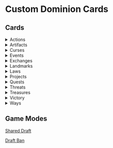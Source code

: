 # Custom Dominion Cards

## Cards

<details>
<summary>Actions</summary>

[![Forest Path](/Images/Forest_Path_v0.1.png)](/Action/ForestPath.md)
[![Greedy Baron](/Images/Greedy_Baron_v0.1.0.png)](/Action/GreedyBaron.md)

</details>

<details>
<summary>Artifacts</summary>

[![Anvil](/Images/Anvil_v0.2.png)](/Artifact/Anvil.md)
[![Crystal Ball](/Images/Crystal_Ball_v0.1.png)](/Artifact/CrystalBall.md)
[![Hand of Midas](/Images/Hand_of_Midas_v0.2.png)](/Artifact/HandOfMidas.md)
[![Jousting Lance](/Images/Jousting_Lance_v0.1.png)](/Artifact/JoustingLance.md)
[![Mask](/Images/Mask_v0.1.png)](/Artifact/Mask.md)
[![Sextant](/Images/Sextant_v0.1.png)](/Artifact/Sextant.md)

</details>

<details>
<summary>Curses</summary>

[![Brain Sap](/Images/Brain_Sap_v0.1.png)](/Artifact/BrainSap.md)
[![Decay](/Images/Decay_v0.1.png)](/Artifact/Decay.md)
[![Eternal Curse](/Images/Eternal_Curse_v0.2.png)](/Artifact/EternalCurse.md)
[![Impending Doom](/Images/Impending_Doom_v0.1.png)](/Artifact/ImpendingDoom.md)

</details>

<details>
<summary>Events</summary>

[![Ambush](/Images/Ambush_v0.2.0.png)](/Event/Ambush.md)
[![Auction](/Images/Auction_v0.2.png)](/Event/Auction.md)
[![Bewitch](/Images/Bewitch_v0.1.0.png)](/Event/Bewitch.md)
[![Blockade](/Images/Blockade_v0.1.png)](/Event/Blockade.md)
[![Charge](/Images/Charge_v0.1.0.png)](/Event/Charge.md)
[![Charity](/Images/Charity_v0.2.png)](/Event/Charity.md)
[![Dark Carnival](/Images/Dark_Carnival_v0.1.png)](/Event/DarkCarnival.md)
[![Debt Collection](/Images/Debt_Collection_v0.2.png)](/Event/DebtCollection.md)
[![Excavate](/Images/Excavate_v0.1.png)](/Event/Excavate.md)
[![Funeral Pyre](/Images/Funeral_Pyre_v0.2.0.png)](/Event/FuneralPyre.md)
[![Grave Robbery](/Images/Grave_Robbery_v0.1.png)](/Event/GraveRobbery.md)
[![Heist](/Images/Heist_v0.2.0.png)](/Event/Heist.md)
[![Heroic Sacrifice](/Images/Heroic_Sacrifice_v0.3.0.png)](/Event/HeroicSacrifice.md)
[![Hidden Cache](/Images/Hidden_Cache_v0.1.0.png)](/Event/HiddenCache.md)
[![Hiding the Loot](/Images/Hiding_the_Loot_v0.1.png)](/Event/HidingTheLoot.md)
[![Highway Robbery](/Images/Highway_Robbery_v0.1.0.png)](/Event/HighwayRobbery.md)
[![Inspire Morale](/Images/Inspire_Morale_v0.1.0.png)](/Event/InspireMorale.md)
[![Invade](/Images/Invade_v0.1.0.png)](/Event/Invade.md)
[![Joust](/Images/Joust_v0.2.0.png)](/Event/Joust.md)
[![Lone Knight](/Images/Lone_Knight_v0.1.0.png)](/Event/LoneKnight.md)
[![Maelstrom](/Images/Maelstrom_v0.2.0.png)](/Event/Maelstrom.md)
[![Masquerade Ball](/Images/Masquerade_Ball_v0.3.0.png)](/Event/MasqueradeBall.md)
[![Meld](/Images/Meld_v0.2.0.png)](/Event/Meld.md)
[![Peaceful Evening](/Images/Peaceful_Evening_v0.1.0.png)](/Event/Peaceful_Evening.md)
[![Perilous Journey](/Images/Perilous_Journey_v0.1.png)](/Event/Perilous_Journey.md)
[![Pirate's Curse](/Images/Pirate's_Curse_v0.1.0.png)](/Event/PiratesCurse.md)
[![Prohibition](/Images/Prohibition_v0.1.0.png)](/Event/Prohibition.md)
[![Ransack](/Images/Ransack_v0.1.png)](/Event/Ransack.md)
[![Recruit](/Images/Recruit_v0.1.0.png)](/Event/Recruit.md)
[![Shady Deal](/Images/Shady_Deal_v0.2.0.png)](/Event/ShadyDeal.md)
[![Siege](/Images/Siege_v0.1.0.png)](/Event/Siege.md)
[![Smuggling Ring](/Images/Smuggling_Ring_v0.1.0.png)](/Event/SmugglingRing.md)
[![Stiff Loan](/Images/Stiff_Loan_v0.2.0.png)](/Event/StiffLoan.md)
[![Tarot Reading](/Images/Tarot_Reading_v0.2.png)](/Event/TarotReading.md)
[![Unearthed Riches](/Images/Unearthed_Riches_v0.1.png)](/Event/Unearthed_Riches.md)
[![Usurp the Duke](/Images/Usurp_the_Duke_v0.1.0.png)](/Event/UsurpTheDuke.md)

</details>

<details>
<summary>Exchanges</summary>

[![Borrow](/Images/Borrow_v0.1.0.png)](/Exchange/Borrow.md)
[![Confess](/Images/Confess_v0.1.0.png)](/Exchange/Confess.md)
[![Indentured Servitude](/Images/Indentured_Servitude_v0.1.0.png)](/Exchange/IndenturedServitude.md)
[![Smuggle](/Images/Smuggle_v0.1.0.png)](/Exchange/Smuggle.md)

</details>

<details>
<summary>Landmarks</summary>

[![Barren Wasteland](/Images/Barren_Wasteland_v0.1.png)](/Landmark/BarrenWasteland.md)
[![Cottage](/Images/Cottage_v0.1.png)](/Landmark/Cottage.md)
[![Crone's Hut](/Images/Crone's_Hut_v0.1.png)](/Landmark/CronesHut.md)
[![Guild Hall](/Images/Guild_Hall_v0.2.0.png)](/Landmark/GuildHall.md)
[![Infested Sewers](/Images/Infested_Sewers_v0.1.0.png)](/Landmark/InfestedSewers.md)
[![Jungle Ruins](/Images/Jungle_Ruins_v0.1.0.png)](/Landmark/JungleRuins.md)
[![Rubble](/Images/Rubble_v0.1.1.png)](/Landmark/Rubble.md)
[![Secluded Temple](/Images/Secluded_Temple_v0.1.0.png)](/Landmark/SecludedTemple.md)
[![Shipwreck](/Images/Shipwreck_v0.2.0.png)](/Landmark/Shipwreck.md)

</details>

<details>
<summary>Laws</summary>

[![Restoration](/Images/Restoration_v0.1.0.png)](/Law/Restoration.md)
[![Trade Sanctions](/Images/Trade_Sanctions_v0.1.0.png)](/Law/TradeSanctions.md)

</details>

<details>
<summary>Projects</summary>

[![Ancient Worship](/Images/Ancient_Worship_v0.1.0.png)](/Project/AncientWorship.md)
[![Commerce](/Images/Commerce_v0.1.0.png)](/Project/Commerce.md)
[![Copppersmith](/Images/Coppersmith_v0.2.0.png)](/Project/Coppersmith.md)
[![Mercantilism](/Images/Mercantilism_v0.1.png)](/Project/Mercantilism.md)
[![Raiding Party](/Images/Raiding_Party_v0.2.0.png)](/Project/RaidingParty.md)
[![Printing Press](/Images/Printing_Press_v0.1.0.png)](/Project/PrintingPress.md)
[![Reinforcements](/Images/Reinforcements_v0.2.png)](/Project/Reinforcements.md)
[![Town Hall](/Images/Town_Hall_v0.1.0.png)](/Project/TownHall.md)

</details>

<details>
<summary>Quests</summary>

[![Demonic Pact](/Images/Demonic_Pact_v0.4.0.png)](/Quest/DemonicPact.md)
[![Desert Journey](/Images/Desert_Journey_v0.3.3.png)](/Quest/DesertJourney.md)
[![Expand Territory](/Images/Expand_Territory_v0.1.2.png)](/Quest/ExpandTerritory.md)
[![Hire a Local](/Images/Hire_a_Local_v0.2.0.png)](/Quest/HireALocal.md)
[![Hunt for Bounty](/Images/Hunt_for_Bounty_v0.3.0.png)](/Quest/HuntForBounty.md)
[![Isolated Retreat](/Images/Isolated_Retreat_v0.1.0.png)](/Quest/IsolatedRetreat.md)
[![Shopping Spree](/Images/Shopping_Spree_v0.1.1.png)](/Quest/ShoppingSpree.md)
[![Take Hostages](/Images/Take_Hostages_v0.1.1.png)](/Quest/TakeHostages.md)
[![Winter Hunt](/Images/Winter_Hunt_v0.4.0.png)](/Quest/WinterHunt.md)

</details>

<details>
<summary>Threats</summary>

[![Bandits](/Images/Bandits_v0.1.0.png)](/Threat/Bandits.md)
[![Blizzard](/Images/Blizzard_v0.1.0.png)](/Threat/Blizzard.md)
[![Dragon](/Images/Dragon_v0.1.0.png)](/Threat/Dragon.md)
[![Pirates](/Images/Pirates_v0.1.0.png)](/Threat/Pirates.md)
[![Secret Cult](/Images/Secret_Cult_v0.1.0.png)](/Threat/SecretCult.md)
[![Spirits](/Images/Spirits_v0.1.0.png)](/Threat/Spirits.md)
[![Swamp Hag](/Images/Swamp_Hag_v0.1.0.png)](/Threat/SwampHag.md)

</details>

<details>
<summary>Treasures</summary>

[![Buried Treasure](/Images/Buried_Treasure_v0.1.png)](/Treasure/BuriedTreasure.md)
[![Dragon's Hoard](/Images/Dragon's_Hoard_v0.2.0.png)](/Treasure/DragonsHoard.md)
[![Foreign Currency](/Images/Foreign_Currency_v0.1.png)](/Treasure/ForeignCurrency.md)
[![Pirate's Curse](/Images/Pirate's_Curse_v0.2.png)](/Treasure/PiratesCurse.md)
[![Stolen Jewels](/Images/Stolen_Jewels_v0.3.png)](/Treasure/StolenJewels.md)

</details>

<details>
<summary>Victory</summary>

[![Swamp](/Images/Swamp_v0.1.png)](/Victory/Swamp.md)
[![Rice Field](/Images/Rice_Field_v0.2.png)](/Victory/RiceField.md)
[![Plains](/Images/Plains_v0.1.png)](/Victory/Plains.md)

</details>

<details>
<summary>Ways</summary>

[![Way of the Bee](/Images/Way_of_the_Bee_v0.2.0.png)](/Way/WayOfTheBee.md)
[![Way of the Panda](/Images/Way_of_the_Panda_v0.1.0.png)](/Way/WayOfThePanda.md)
[![Way of the Parrot](/Images/Way_of_the_Parrot_v0.2.0.png)](/Way/WayOfTheParrot.md)

</details>

## Game Modes

[Shared Draft](/GameModes/SharedDraft.md)

[Draft Ban](/GameModes/DraftBan.md)
